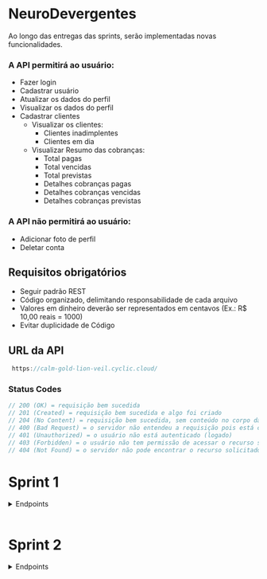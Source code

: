 # NeuroDevergentes

Ao longo das entregas das sprints, serão implementadas novas funcionalidades.

### A API permitirá ao usuário:

- Fazer login
- Cadastrar usuário
- Atualizar os dados do perfil
- Visualizar os dados do perfil
- Cadastrar clientes
  - Visualizar os clientes:
    - Clientes inadimplentes
    - Clientes em dia
  - Visualizar Resumo das cobranças:
    - Total pagas
    - Total vencidas
    - Total previstas
    - Detalhes cobranças pagas
    - Detalhes cobranças vencidas
    - Detalhes cobranças previstas

### A API não permitirá ao usuário:

- Adicionar foto de perfil
- Deletar conta

## Requisitos obrigatórios

- Seguir padrão REST
- Código organizado, delimitando responsabilidade de cada arquivo
- Valores em dinheiro deverão ser representados em centavos (Ex.: R$ 10,00 reais = 1000)
- Evitar duplicidade de Código

## URL da API
```javascript
 https://calm-gold-lion-veil.cyclic.cloud/
```
### Status Codes

```javascript
// 200 (OK) = requisição bem sucedida
// 201 (Created) = requisição bem sucedida e algo foi criado
// 204 (No Content) = requisição bem sucedida, sem conteúdo no corpo da resposta
// 400 (Bad Request) = o servidor não entendeu a requisição pois está com uma sintaxe/formato inválido
// 401 (Unauthorized) = o usuário não está autenticado (logado)
// 403 (Forbidden) = o usuário não tem permissão de acessar o recurso solicitado
// 404 (Not Found) = o servidor não pode encontrar o recurso solicitado
```

# Sprint 1

<details>

<summary> Endpoints </summary>
</br>
<details>

<summary><b> Usuário </b></summary>
</br>
<details>

<summary><b> Cadastro do Usuário </b></summary>

O endpoint permite o cadastro de um novo usuário no sistema.

#### Requisição

- **Método:** `POST`
- **Rota:** `/signup`

#### Corpo da Requisição

- `name` (string, obrigatório): Nome do usuário.
- `email` (string, obrigatório): Endereço de e-mail do usuário.
- `password` (string, obrigatório): Senha do usuário.

#### Exemplos de Respostas

- **Sucesso (201 Created)**
  - Corpo da Resposta:
    ```json
    {
      "message": "Usuário cadastrado com sucesso.",
    }
    ```
- **Erro (400 Bad Request)**
  - Corpo da Resposta:
    ```json
    {
      "message": "E-mail informado já existe cadastrado."
    }
    ```
</details>

<details>

<summary><b> Login do Usuário </b></summary>

O endpoint permite a autenticação de um usuário no sistema.

#### Requisição

- **Método:** `POST`
- **Rota:** `/login`


#### Corpo da Requisição

- `email` (string, obrigatório): Endereço de e-mail do usuário.
- `password` (string, obrigatório): Senha do usuário.

#### Exemplos de Respostas

- **Sucesso (200 OK)**
  - Corpo da Resposta:
    ```json
    {
      "userData": {
        "id": 4,
        "name": "mario",
        "email": "mario@gmail.com",
        "cpf": null,
        "phone": null
      },
      "token": "eyJhbGciOiJIUzI1NiIsInR5cCI6IkpXVCJ9.eyJpZCI6NCwiaWF0IjoxNjk0ODYwMDM4LCJleHAiOjE2OTQ4ODg4Mzh9.0TD0TbUVpmKF64QHlw2eHE7E06X55BFNCctqKetK1BQ"
    }
    ```
- **Erro (401 Unauthorized)**
  - Corpo da Resposta:
    ```json
    {
      "message": "E-mail ou senha inválidos."
    }
    ```
</details>

<details>

<summary><b> Verificar E-mail já existente </b></summary>

O endpoint permite verificar se o E-mail que deseja ser cadastrado já existe no banco de dados.

#### Requisição

- **Método:** `POST`
- **Rota:** `/validateEmail`

#### Corpo da Requisição

- `email` (string, obrigatório): Endereço de e-mail do usuário.
- `name` (string, obrigatório): Nome do usuário.

#### Exemplos de Respostas

- **Sucesso (200 OK)**
  - Corpo da Resposta caso E-mail **disponível**:
    ```json
    {
      "message": "E-mail disponível para cadastro.",
    }
    ```

- **Erro (500 Internal Server Error)**
  - Corpo da Resposta:
    ```json
    {
      "message": "Ocorreu um erro interno."
    }
    ```
</details>

</br>

### ATENÇÃO: 

A partir de agora, para acessar todas as rotas a seguir será necessário passar o Token de autenticação do usuário que foi fornecido durante o **Login** no **Header** da requisição.

#### Exemplo
- Header da requisição:
 ```json
  {
    "Authorization": "Bearer { token }"
  }
```
<br/>
<details>
<summary><b>Obter informações do usuário logado</b></summary>
</br>
Essa rota será usada para obter informacoes do seu perfil do usuario que está logado no sistema.

#### Requisição

- **Método:** `GET`
- **Rota:** `/user`

#### Header da Requisição
- `token` (string, obrigatório): Token gerado após login.
#### Exemplos de Respostas
- **Sucesso (200 OK)**
- Corpo da Resposta:
  ```json
  {
    "id": 4,
    "name": "mario",
    "email": "mario@gmail.com",
    "cpf": null,
    "phone": null
  }
  ```
- **Erro (400 Bad Request)**
  - Corpo da Resposta:
    ```json
    {
      "message": "Token inválido."
    }
    ```
<br/>
</details>

<details>
<summary><b> Edição do Usuário</b></summary>
</br>

O endpoint permite a edição dos dados de um usuário autenticado no sistema.

#### Requisição

- **Método:** `PUT`
- **Rota:** `/user/edit`
  
#### Header da Requisição
- `token` (string, obrigatório): Token gerado após login.

#### Corpo da Requisição

- `name` (string, obrigatório): Novo nome do usuário.
- `email` (string, obrigatório): Novo endereço de e-mail do usuário.
- `password` (string, opcional): Nova senha do usuário.
- `cpf` (string, opcional): Novo CPF do usuário.
- `telephone` (string, opcional): Novo número de telefone do usuário.

#### Exemplos de Respostas

- **Sucesso (200 OK)**
  - Corpo da Resposta:
    ```json
    {
      "message": "Dados do usuário atualizados com sucesso."
    }
    ```
- **Erro (400 Bad Request)**
  - Corpo da Resposta:
    ```json
    {
      "message": "E-mail informado já está sendo utilizado por outro usuário."
    }
    ```

</details>
</details>
<br/>
<details>
<summary><b> Cliente </b></summary>
</br>
<details>
<summary><b> Cadastrar clientes  </b></summary>
</br>
O endpoint permite o cadastro de um novo cliente no sistema.

#### Requisição

- **Método:** `POST`
- **Rota:** `/costumer/signup`


#### Header da Requisição
- `token` (string, obrigatório): Token gerado após login.

#### Corpo da Requisição

- `name` (string, obrigatório): Nome do cliente.
- `email` (string, obrigatório): Endereço de e-mail do cliente.
- `cpf` (string, obrigatório): CPF do cliente.
- `telephone` (string, obrigatório): Número de telefone do cliente.
- `cep` (string, opcional): CEP do cliente.
- `public_place` (string, opcional): Logradouro do cliente.
- `complement` (string, opcional): Complemento do endereço do cliente.
- `neighborhood` (string, opcional): Bairro do cliente.
- `city` (string, opcional): Cidade do cliente.
- `state` (string, opcional): Estado do cliente.
- `status` (string, opcional): Situação do cliente.

#### Exemplos de Respostas

- **Sucesso (201 Created)**
  - Corpo da Resposta:
    ```json
    {
      "id": 8,
      "user_id": 4,
      "name": "Carlos eduardo",
      "email": "eduardo@gmail.com",
      "cpf": "23445645687",
      "phone": "58965547878",
      "address":{
                    "cep": "62031175"
                    "public_place": null,
                    "complement": null,
                    "neighborhood": null,
                    "city": null,
                    "state": null
        },
      "status": "Em dia"
    }
    ```
- **Erro (400 Bad Request)**
  - Corpo da Resposta:
    ```json
    {
      "message": "E-mail informado já existe cadastrado para outro cliente."
    }
    ```
<br/>
</details>


<details>
<summary><b> Preenchimento automático do endereço com CEP </b></summary>
<br>

Esse endpoint permite o preenchimento automático dos campos do endereço através do cep.

- **Método:** `GET`
- **Rota:** `/getCostumerCep/:cep`

#### Parâmetro da Requisição

- `cep` (string, obrigatório): Numero do cep do usuario.

- **Sucesso (200 OK)**
  - Corpo da Resposta:
    ```json
    {
      "cep": "62031175",
      "public_place": "Rua Luís Santos Aquino",
      "complement": "",
      "neighborhood": "Cidade Dr. José Euclides Ferreira Gomes Júnior",
      "city": "Sobral",
      "state": "CE"
    }
    ```
- **Erro (400 Bad Request)**
    - Corpo da Resposta:
    ```json
    {
      "message": "Falha na requisição da api" 
    }
    ```
</details>
</details>
</details>
</br>

# Sprint 2

<details>
<summary> Endpoints</summary>
<br/>
<details>
<summary> Clientes </summary>
<br/>
<details>
<summary><b> Listar clientes já cadastrados </b></summary>
<br>
O endpoint permite listar os clientes ja cadastrdos no sistema **daquele usuario logado**. Ele retornará um array de objetos.

#### Requisição

- **Método:** `GET`
- **Rota:** `/costumers`
#### Header da Requisição
- `token` (string, obrigatório): Token gerado após login.
#### Exemplos de Respostas

- **Sucesso (200 OK)**
  - Corpo da Resposta:
    ```json
    [
      {
        "id": 7,
        "user_id": 4,
        "name": "jojo todinho",
        "email": "jojo@gmail.com",
        "cpf": "12345645687",
        "phone": "55965547878",
        "address":{
    		    "cep":"62031175",
                    "public_place": null,
                    "complement": null,
                    "neighborhood": null,
                    "city": null,
                    "state": null
                  },
        "status": false
	    },
      {
        "id": 8,
        "user_id": 4,
        "name": "Carlos eduardo",
        "email": "eduardo@gmail.com",
        "cpf": "234.456.456-87",
        "phone": "(58) 9 6554-7878",
        "address":{
    		    "cep":"62031175",
                    "public_place": null,
                    "complement": null,
                    "neighborhood": null,
                    "city": null,
                    "state": null
                  },
        "status": true
      }
    ]
    ```
- **Erro (500 Internal Server Error)**
  - Corpo da Resposta:
    ```json
    { "message": "Ocorreu um erro interno." }
    ```
</details>
<details>
<summary><b> Detalhar cliente </b></summary>
</br>
O endpoint permite visualizar todos os detalhes de um cliente cadastrado, a fim de consultar seus dados e suas respectivas cobranças.

#### Requisição

- **Método:** `GET`
- **Rota:** `/costumers/:id`
  
#### Header da Requisição
- `token` (string, obrigatório): Token gerado após login.
  
#### Exemplos de Respostas
- **Sucesso (200 OK)**
  - Corpo da Resposta:
    ```json
    
      {
        "personalData":{
                        "id": 7,
                        "name": "jojo todinho",
                        "email": "jojo@gmail.com",
                        "cpf": "123.456.456-87",
                        "phone": "(55) 9 6554-7878",
                        "address":{
    				    "cep": null,
                                    "public_place": null,
                                    "complement": null,
                                    "neighborhood": null,
                                    "city": null,
                                    "state": null
                                  },
                        "status": false
                      },
        "charges":[{    
                  "id":3,
                  "customer_name":"jojo todinho",
                  "description":"conta de água",
                  "value":198764,
                  "status":1,
                  "maturity":"10/02/2022"
                 },
                 {    
                  "id":4,
                  "customer_name":"jojo todinho",
                  "description":"conta de luz",
                  "value":198764,
                  "status":3,
                  "maturity":"03/01/2021"
                 }
                 ]
	    }
    
    ```
- **Erro (500 Internal Server Error)**
  - Corpo da Resposta:
    ```json
    { "message": "Ocorreu um erro interno." }
    ```
</details>
<details>
<summary><b> Atualizar cliente </b></summary>
</br>
O endpoint permite atualizar os dados de um cliente cadastrado.

#### Requisição

- **Método:** `PUT`
- **Rota:** `/costumer/:id/edit`


#### Header da Requisição
- `token` (string, obrigatório): Token gerado após login.

#### Corpo da Requisição

- `name` (string, obrigatório): Novo Nome do cliente.
- `email` (string, obrigatório): Novo Endereço de e-mail do cliente.
- `cpf` (string, obrigatório): Novo CPF do cliente.
- `telephone` (string, obrigatório): Novo Número de telefone do cliente.
- `cep` (string, opcional): Novo CEP do cliente.
- `public_place` (string, opcional): Novo Logradouro do cliente.
- `complement` (string, opcional): Novo Complemento do endereço do cliente.
- `neighborhood` (string, opcional): Novo Bairro do cliente.
- `city` (string, opcional): Novo Cidade do cliente.
- `state` (string, opcional): Novo Estado do cliente.
- `status` (string, opcional): Novo Situação do cliente.

#### Exemplos de Respostas

- **Sucesso (200 Ok)**
  - Corpo da Resposta:
    ```json
    {
      "id": 8,
      "user_id": 4,
      "name": "Carlos eduardo",
      "email": "eduardo@gmail.com",
      "cpf": "23445645687",
      "phone": "58965547878",
      "address":{
    		    "cep":"62031175",
                    "public_place": null,
                    "complement": null,
                    "neighborhood": null,
                    "city": null,
                    "state": null
        },
      "status": true
    }
    ```
- **Erro (400 Bad Request)**
  - Corpo da Resposta:
    ```json
    {
      "message": "E-mail informado já existe cadastrado para outro cliente."
    }
    ```
<br/>
</details>
</details>
<details>
<summary>Cobranças</summary>
<br/>

<details>

<summary><b> Cadastrar Cobrança </b></summary>

O endpoint permite cadastrar cobranças para um cliente, afim de acessar suas informações no futuro.

#### Requisição

- **Método:** `POST`
- **Rota:** `/charges/:idCustomer`

#### Header da Requisição
- `token` (string, obrigatório): Token gerado após login.

#### Corpo da Requisição

- `costumer_name` (string, obrigatorio): Nome do Cliente.
- `description` (string, obrigatório): Descrição da cobrança.
- `value` (integer, obrigatório): Valor da cobrança.
- `status` (string, obrigatório): Status da cobrança.
- `charge_date` (date, obrigatório): Data de vencimento da cobrança.

#### Exemplos de Respostas

- **Sucesso (200 Ok)**
  - Corpo da Resposta:
    ```json
    {  
        "id":3,
        "costumer_id":2,
        "costumer_name": "Mariana",
        "description":"conta de água",
        "value":198764,
        "status": "Pendente",
        "charge_date":"2023-09-22"
    }
    ```
- **Erro (500 Internal Server Error)**
  - Corpo da Resposta:
    ```json
    { 
      "message": "Ocorreu um erro interno." 
    }
    ```
</details>

<details>

<summary><b> Listar Todas as Cobranças </b></summary>

O endpoint permite visualizar uma listagem com todas as cobranças cadastradas do usuário.

#### Requisição

- **Método:** `GET`
- **Rota:** `/charges`

#### Header da Requisição
- `token` (string, obrigatório): Token gerado após login.

#### Exemplos de Respostas

- **Sucesso (200 Ok)**
  - Corpo da Resposta:
    ```json
    [
	    {    
		      "id":3,
		      "customer":"josé",
		      "description":"conta de água",
		      "value":198764,
		      "status":1,
		      "maturity":"10/02/2022"
	     },
	     {    
		      "id":4,
		      "customer":"maria",
		      "description":"conta de luz",
		      "value":198764,
		      "status":3,
		      "maturity":"03/01/2021"
	     }
    ]
    ```
- **Erro (500 Internal Server Error)**
  - Corpo da Resposta:
    ```json
    { 
      "message": "Ocorreu um erro interno." 
    }
    ```
</details>
</details>

